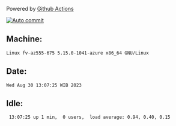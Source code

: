 Powered by [Github Actions](https://github.com/features/actions)

[![Auto commit](https://github.com/hiage/workstation/workflows/Auto%20commit/badge.svg)](https://github.com/hiage/workstation/actions?query=workflow%3A%22Auto+commit%22)

## Machine:
```
Linux fv-az555-675 5.15.0-1041-azure x86_64 GNU/Linux
```
## Date:
```
Wed Aug 30 13:07:25 WIB 2023
```
## Idle:
```
 13:07:25 up 1 min,  0 users,  load average: 0.94, 0.40, 0.15
```
